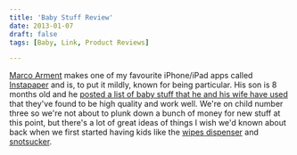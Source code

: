```yaml
---
title: 'Baby Stuff Review'
date: 2013-01-07
draft: false
tags: [Baby, Link, Product Reviews]

---
```


[Marco Arment](http://www.marco.org/2013/01/06/baby-stuff-review) makes one of my favourite iPhone/iPad apps called [Instapaper](http://target.georiot.com/Proxy.ashx?grid=9646&id=6PFrOqNV4B8&offerid=162397&type=3&subid=0&tmpid=3664&RD_PARM1=https%253A%252F%252Fitunes.apple.com%252Fca%252Fapp%252Finstapaper%252Fid288545208%253Fmt%253D8%2526uo%253D4%2526partnerId%253D30) and is, to put it mildly, known for being particular. His son is 8 months old and he [posted a list of baby stuff that he and his wife have used](http://www.marco.org/2013/01/06/baby-stuff-review) that they've found to be high quality and work well. We're on child number three so we're not about to plunk down a bunch of money for new stuff at this point, but there's a lot of great ideas of things I wish we'd known about back when we first started having kids like the [wipes dispenser](http://www.amazon.com/dp/B0067GKHVS/?tag=marcoorg-20) and [snotsucker](http://www.amazon.com/dp/B00171WXII/?tag=marcoorg-20).
